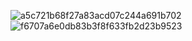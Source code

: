 ![a5c721b68f27a83acd07c244a691b702](https://user-images.githubusercontent.com/19742615/154757725-9d1765e6-a262-401f-a7c3-2dc72bd921ac.png)
![f6707a6e0db83b3f8f633fb2d23b9523](https://user-images.githubusercontent.com/19742615/154757734-c95956eb-8516-4182-a436-f9499d853e1c.png)
